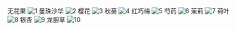 无花果
![1](http://cpjwrtfg.gic.bgp.cnbj01.cdsgss.com/rest/%E6%AF%95%E4%B8%9A%E8%AE%BE%E8%AE%A1/%E6%9C%AC%E8%8D%89%E6%8F%92%E7%94%BB/%e6%97%a0%e8%8a%b1%e6%9e%9c.jpg)
曼珠沙华
![2](http://cpjwrtfg.gic.bgp.cnbj01.cdsgss.com/rest/%E6%AF%95%E4%B8%9A%E8%AE%BE%E8%AE%A1/%E6%9C%AC%E8%8D%89%E6%8F%92%E7%94%BB/%e6%9b%bc%e7%8f%a0%e6%b2%99%e5%8d%8e.jpg)
樱花
![3](http://cpjwrtfg.gic.bgp.cnbj01.cdsgss.com/rest/%E6%AF%95%E4%B8%9A%E8%AE%BE%E8%AE%A1/%E6%9C%AC%E8%8D%89%E6%8F%92%E7%94%BB/%e6%a8%b1%e8%8a%b1.jpg)
秋葵
![4](http://cpjwrtfg.gic.bgp.cnbj01.cdsgss.com/rest/%E6%AF%95%E4%B8%9A%E8%AE%BE%E8%AE%A1/%E6%9C%AC%E8%8D%89%E6%8F%92%E7%94%BB/%e7%a7%8b%e8%91%b5.jpg)
红巧梅
![5](http://cpjwrtfg.gic.bgp.cnbj01.cdsgss.com/rest/%E6%AF%95%E4%B8%9A%E8%AE%BE%E8%AE%A1/%E6%9C%AC%E8%8D%89%E6%8F%92%E7%94%BB/%e7%ba%a2%e5%b7%a7%e6%a2%85.jpg)
芍药
![6](http://cpjwrtfg.gic.bgp.cnbj01.cdsgss.com/rest/%E6%AF%95%E4%B8%9A%E8%AE%BE%E8%AE%A1/%E6%9C%AC%E8%8D%89%E6%8F%92%E7%94%BB/%e8%8a%8d%e8%8d%af.jpg)
茉莉
![7](http://cpjwrtfg.gic.bgp.cnbj01.cdsgss.com/rest/%E6%AF%95%E4%B8%9A%E8%AE%BE%E8%AE%A1/%E6%9C%AC%E8%8D%89%E6%8F%92%E7%94%BB/%e8%8c%89%e8%8e%89.jpg)
荷叶
![8](http://cpjwrtfg.gic.bgp.cnbj01.cdsgss.com/rest/%E6%AF%95%E4%B8%9A%E8%AE%BE%E8%AE%A1/%E6%9C%AC%E8%8D%89%E6%8F%92%E7%94%BB/%e8%8d%b7%e5%8f%b6.jpg)
银杏
![9](http://cpjwrtfg.gic.bgp.cnbj01.cdsgss.com/rest/%E6%AF%95%E4%B8%9A%E8%AE%BE%E8%AE%A1/%E6%9C%AC%E8%8D%89%E6%8F%92%E7%94%BB/%e9%93%b6%e6%9d%8f.jpg)
龙胆草
![10](http://cpjwrtfg.gic.bgp.cnbj01.cdsgss.com/rest/%E6%AF%95%E4%B8%9A%E8%AE%BE%E8%AE%A1/%E6%9C%AC%E8%8D%89%E6%8F%92%E7%94%BB/%e9%be%99%e8%83%86%e8%8d%89.jpg)
